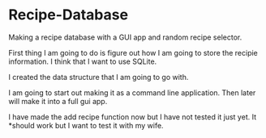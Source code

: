 # Recipe-Database

Making a recipe database with a GUI app and random recipe selector.

First thing I am going to do is figure out how I am going to store the recipie information. I think that I want to use SQLite.

I created the data structure that I am going to go with.

I am going to start out making it as a command line application. Then later will make it into a full gui app.

I have made the add recipe function now but I have not tested it just yet. It *should work but I want to test it with my wife.
